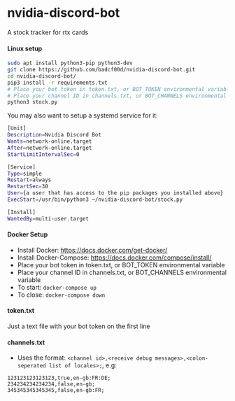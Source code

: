 # nvidia-discord-bot
A stock tracker for rtx cards

#### Linux setup
```bash
sudo apt install python3-pip python3-dev
git clone https://github.com/badcf00d/nvidia-discord-bot.git
cd nvidia-discord-bot/
pip3 install -r requirements.txt
# Place your bot token in token.txt, or BOT_TOKEN environmental variable
# Place your channel ID in channels.txt, or BOT_CHANNELS environmental variable
python3 stock.py
```
You may also want to setup a systemd service for it:
```bash
[Unit]
Description=Nvidia Discord Bot
Wants=network-online.target
After=network-online.target
StartLimitIntervalSec=0

[Service]
Type=simple
Restart=always
RestartSec=30
User={a user that has access to the pip packages you installed above}
ExecStart=/usr/bin/python3 ~/nvidia-discord-bot/stock.py

[Install]
WantedBy=multi-user.target
```

#### Docker Setup
- Install Docker: https://docs.docker.com/get-docker/
- Install Docker-Compose: https://docs.docker.com/compose/install/
- Place your bot token in token.txt, or BOT_TOKEN environmental variable
- Place your channel ID in channels.txt, or BOT_CHANNELS environmental variable
- To start: `docker-compose up`
- To close: `docker-compose down`

#### token.txt
Just a text file with your bot token on the first line

#### channels.txt
 - Uses the format: `<channel id>,<receive debug messages>,<colon-seperated list of locales>;`, e.g:
 ```
 123123123123123,true,en-gb:FR:DE;
 234234234234234,false,en-gb;
 345345345345345,false,en-gb:FR;
 ```

